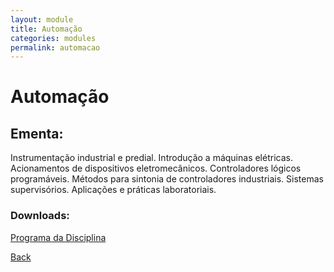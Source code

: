 ```yaml
---
layout: module
title: Automação
categories: modules
permalink: automacao
---
```


# Automação

##  Ementa:

Instrumentação industrial e predial. Introdução a máquinas elétricas. Acionamentos de dispositivos eletromecânicos. Controladores lógicos programáveis. Métodos para sintonia de controladores industriais. Sistemas supervisórios. Aplicações e práticas laboratoriais.

### Downloads:
[Programa da Disciplina](/automacao/FENG-PUCRS.ProgramasDeDisciplinas.4463704.Vigente.2003-1a2017-2.pdf)

[Back]({{site.url}})
